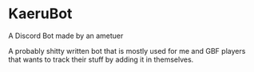 # KaeruBot
A Discord Bot made by an ametuer

A probably shitty written bot that is mostly used for me and GBF players that wants to track their stuff by adding it in themselves.